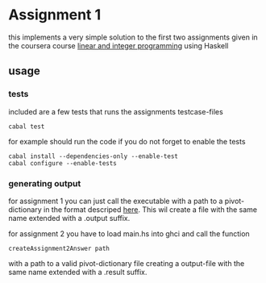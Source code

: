 # Assignment 1

this implements a very simple solution to the first two assignments given in the coursera course [linear and integer programming](https://class.coursera.org/linearprogramming-001/assignment/index) using Haskell

## usage

### tests
included are a few tests that runs the assignments testcase-files

    cabal test
for example should run the code if you do not forget to enable the tests

    cabal install --dependencies-only --enable-test
    cabal configure --enable-tests

### generating output

for assignment 1 you can just call the executable with a path to a pivot-dictionary in the format descriped [here](https://class.coursera.org/linearprogramming-001/assignment/view?assignment_id=5). This wil create a file with the same name extended with a .output suffix.

for assignment 2 you have to load main.hs into ghci and call the function

    createAssignment2Answer path
with a path to a valid pivot-dictionary file creating a output-file with the same name extended with a .result suffix.